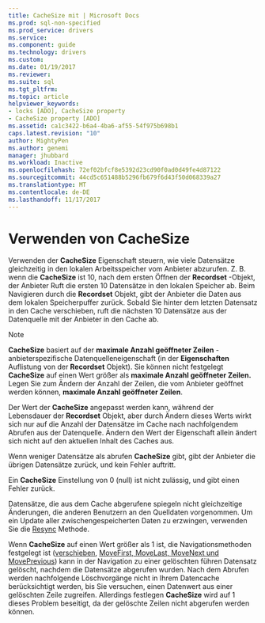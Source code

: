 ```yaml
---
title: CacheSize mit | Microsoft Docs
ms.prod: sql-non-specified
ms.prod_service: drivers
ms.service: 
ms.component: guide
ms.technology: drivers
ms.custom: 
ms.date: 01/19/2017
ms.reviewer: 
ms.suite: sql
ms.tgt_pltfrm: 
ms.topic: article
helpviewer_keywords:
- locks [ADO], CacheSize property
- CacheSize property [ADO]
ms.assetid: ca1c3422-b6a4-4ba6-af55-54f975b698b1
caps.latest.revision: "10"
author: MightyPen
ms.author: genemi
manager: jhubbard
ms.workload: Inactive
ms.openlocfilehash: 72ef02bfcf8e5392d23cd90f0ad0d49fe4d87122
ms.sourcegitcommit: 44cd5c651488b5296fb679f6d43f50d068339a27
ms.translationtype: MT
ms.contentlocale: de-DE
ms.lasthandoff: 11/17/2017
---
```

# <a name="using-cachesize"></a>Verwenden von CacheSize
Verwenden der **CacheSize** Eigenschaft steuern, wie viele Datensätze gleichzeitig in den lokalen Arbeitsspeicher vom Anbieter abzurufen. Z. B. wenn die **CacheSize** ist 10, nach dem ersten Öffnen der **Recordset** -Objekt, der Anbieter Ruft die ersten 10 Datensätze in den lokalen Speicher ab. Beim Navigieren durch die **Recordset** Objekt, gibt der Anbieter die Daten aus dem lokalen Speicherpuffer zurück. Sobald Sie hinter dem letzten Datensatz in den Cache verschieben, ruft die nächsten 10 Datensätze aus der Datenquelle mit der Anbieter in den Cache ab.  
  
> [!NOTE]
>  **CacheSize** basiert auf der **maximale Anzahl geöffneter Zeilen** -anbieterspezifische Datenquelleneigenschaft (in der **Eigenschaften** Auflistung von der **Recordset** Objekt). Sie können nicht festgelegt **CacheSize** auf einen Wert größer als **maximale Anzahl geöffneter Zeilen.** Legen Sie zum Ändern der Anzahl der Zeilen, die vom Anbieter geöffnet werden können, **maximale Anzahl geöffneter Zeilen**.  
  
 Der Wert der **CacheSize** angepasst werden kann, während der Lebensdauer der **Recordset** Objekt, aber durch Ändern dieses Werts wirkt sich nur auf die Anzahl der Datensätze im Cache nach nachfolgendem Abrufen aus der Datenquelle. Ändern den Wert der Eigenschaft allein ändert sich nicht auf den aktuellen Inhalt des Caches aus.  
  
 Wenn weniger Datensätze als abrufen **CacheSize** gibt, gibt der Anbieter die übrigen Datensätze zurück, und kein Fehler auftritt.  
  
 Ein **CacheSize** Einstellung von 0 (null) ist nicht zulässig, und gibt einen Fehler zurück.  
  
 Datensätze, die aus dem Cache abgerufene spiegeln nicht gleichzeitige Änderungen, die anderen Benutzern an den Quelldaten vorgenommen. Um ein Update aller zwischengespeicherten Daten zu erzwingen, verwenden Sie die [Resync](../../../ado/reference/ado-api/resync-method.md) Methode.  
  
 Wenn **CacheSize** auf einen Wert größer als 1 ist, die Navigationsmethoden festgelegt ist ([verschieben](../../../ado/reference/ado-api/move-method-ado.md), [MoveFirst, MoveLast, MoveNext und MovePrevious](../../../ado/reference/ado-api/movefirst-movelast-movenext-and-moveprevious-methods-ado.md)) kann in der Navigation zu einer gelöschten führen Datensatz gelöscht, nachdem die Datensätze abgerufen wurden. Nach dem Abrufen werden nachfolgende Löschvorgänge nicht in Ihrem Datencache berücksichtigt werden, bis Sie versuchen, einen Datenwert aus einer gelöschten Zeile zugreifen. Allerdings festlegen **CacheSize** wird auf 1 dieses Problem beseitigt, da der gelöschte Zeilen nicht abgerufen werden können.
